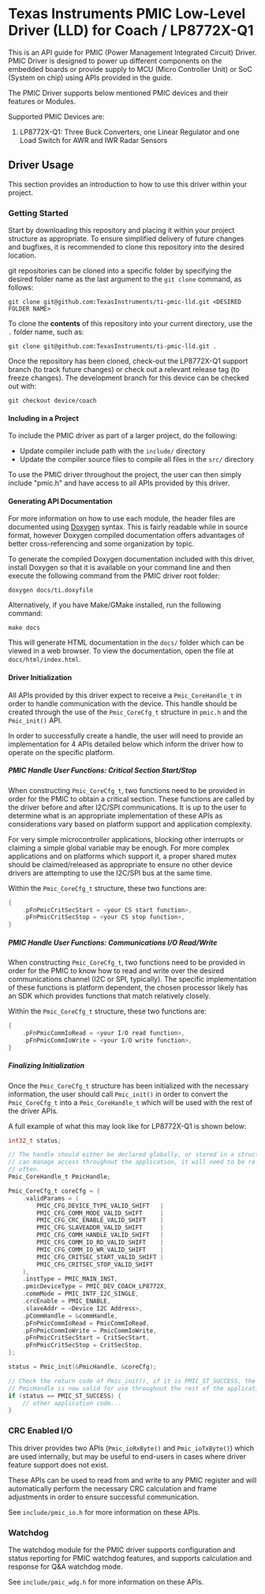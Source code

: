 # Texas Instruments PMIC Low-Level Driver (LLD) for Coach / LP8772X-Q1

This is an API guide for PMIC (Power Management Integrated Circuit) Driver. PMIC
Driver is designed to power up different components on the embedded boards or
provide supply to MCU (Micro Controller Unit) or SoC (System on chip) using
APIs provided in the guide.

The PMIC Driver supports below mentioned PMIC devices and their features or
Modules.

Supported PMIC Devices are:

1. LP8772X-Q1: Three Buck Converters, one Linear Regulator and one Load Switch
   for AWR and IWR Radar Sensors

## Driver Usage

This section provides an introduction to how to use this driver within your project.

### Getting Started

Start by downloading this repository and placing it within your project
structure as appropriate. To ensure simplified delivery of future changes and
bugfixes, it is recommended to clone this repository into the desired location.

git repositories can be cloned into a specific folder by specifying the desired
folder name as the last argument to the `git clone` command, as follows:

    git clone git@github.com:TexasInstruments/ti-pmic-lld.git <DESIRED FOLDER NAME>

To clone the **contents** of this repository into your current directory, use
the `.` folder name, such as:

    git clone git@github.com:TexasInstruments/ti-pmic-lld.git .

Once the repository has been cloned, check-out the LP8772X-Q1 support branch
(to track future changes) or check out a relevant release tag (to freeze
changes). The development branch for this device can be checked out with:

    git checkout device/coach

#### Including in a Project

To include the PMIC driver as part of a larger project, do the following:

- Update compiler include path with the `include/` directory
- Update the compiler source files to compile all files in the `src/` directory

To use the PMIC driver throughout the project, the user can then simply include
"pmic.h" and have access to all APIs provided by this driver.

#### Generating API Documentation

For more information on how to use each module, the header files are documented
using [Doxygen](https://www.doxygen.nl) syntax. This is fairly readable while
in source format, however Doxygen compiled documentation offers advantages of
better cross-referencing and some organization by topic.

To generate the compiled Doxygen documentation included with this driver,
install Doxygen so that it is available on your command line and then execute
the following command from the PMIC driver root folder:

    doxygen docs/ti.doxyfile

Alternatively, if you have Make/GMake installed, run the following command:

    make docs

This will generate HTML documentation in the `docs/` folder which can be viewed
in a web browser. To view the documentation, open the file at
`docs/html/index.html`.

#### Driver Initialization

All APIs provided by this driver expect to receive a `Pmic_CoreHandle_t` in
order to handle communication with the device. This handle should be created
through the use of the `Pmic_CoreCfg_t` structure in `pmic.h` and the
`Pmic_init()` API.

In order to successfully create a handle, the user will need to provide an
implementation for 4 APIs detailed below which inform the driver how to
operate on the specific platform.

##### PMIC Handle User Functions: Critical Section Start/Stop

When constructing `Pmic_CoreCfg_t`, two functions need to be provided in order
for the PMIC to obtain a critical section. These functions are called by the
driver before and after I2C/SPI communications. It is up to the user to
determine what is an appropriate implementation of these APIs as considerations
vary based on platform support and application complexity.

For very simple microcontroller applications, blocking other interrupts or
claiming a simple global variable may be enough. For more complex applications
and on platforms which support it, a proper shared mutex should be
claimed/released as appropriate to ensure no other device drivers are
attempting to use the I2C/SPI bus at the same time.

Within the `Pmic_CoreCfg_t` structure, these two functions are:

```c
{
    .pFnPmicCritSecStart = <your CS start function>,
    .pFnPmicCritSecStop = <your CS stop function>,
}
```

##### PMIC Handle User Functions: Communications I/O Read/Write

When constructing `Pmic_CoreCfg_t`, two functions need to be provided in order
for the PMIC to know how to read and write over the desired communications
channel (I2C or SPI, typically). The specific implementation of these functions
is platform dependent, the chosen processor likely has an SDK which provides
functions that match relatively closely.

Within the `Pmic_CoreCfg_t` structure, these two functions are:

```c
{
    .pFnPmicCommIoRead = <your I/O read function>,
    .pFnPmicCommIoWrite = <your I/O write function>,
}
```

##### Finalizing Initialization

Once the `Pmic_CoreCfg_t` structure has been initialized with the necessary
information, the user should call `Pmic_init()` in order to convert the
`Pmic_CoreCfg_t` into a `Pmic_CoreHandle_t` which will be used with the rest of
the driver APIs.

A full example of what this may look like for LP8772X-Q1 is shown below:

```c
int32_t status;

// The handle should either be declared globally, or stored in a structure that
// can manage access throughout the application, it will need to be re-used
// often.
Pmic_CoreHandle_t PmicHandle;

Pmic_CoreCfg_t coreCfg = {
    .validParams = (
        PMIC_CFG_DEVICE_TYPE_VALID_SHIFT   |
        PMIC_CFG_COMM_MODE_VALID_SHIFT     |
        PMIC_CFG_CRC_ENABLE_VALID_SHIFT    |
        PMIC_CFG_SLAVEADDR_VALID_SHIFT     |
        PMIC_CFG_COMM_HANDLE_VALID_SHIFT   |
        PMIC_CFG_COMM_IO_RD_VALID_SHIFT    |
        PMIC_CFG_COMM_IO_WR_VALID_SHIFT    |
        PMIC_CFG_CRITSEC_START_VALID_SHIFT |
        PMIC_CFG_CRITSEC_STOP_VALID_SHIFT
    ),
    .instType = PMIC_MAIN_INST,
    .pmicDeviceType = PMIC_DEV_COACH_LP8772X,
    .commMode = PMIC_INTF_I2C_SINGLE,
    .crcEnable = PMIC_ENABLE,
    .slaveAddr = <Device I2C Address>,
    .pCommHandle = &commHandle,
    .pFnPmicCommIoRead = PmicCommIoRead,
    .pFnPmicCommIoWrite = PmicCommIoWrite,
    .pFnPmicCritSecStart = CritSecStart,
    .pFnPmicCritSecStop = CritSecStop,
};

status = Pmic_init(&PmicHandle, &coreCfg);

// Check the return code of Pmic_init(), if it is PMIC_ST_SUCCESS, the
// PmicHandle is now valid for use throughout the rest of the application
if (status == PMIC_ST_SUCCESS) {
    // other application code...
}
```

### CRC Enabled I/O

This driver provides two APIs (`Pmic_ioRxByte()` and `Pmic_ioTxByte()`)
which are used internally, but may be useful to end-users in cases where driver
feature support does not exist.

These APIs can be used to read from and write to any PMIC register and will
automatically perform the necessary CRC calculation and frame adjustments in
order to ensure successful communication.

See `include/pmic_io.h` for more information on these APIs.

### Watchdog

The watchdog module for the PMIC driver supports configuration and status
reporting for PMIC watchdog features, and supports calculation and response for
Q&A watchdog mode.

See `include/pmic_wdg.h` for more information on these APIs.
